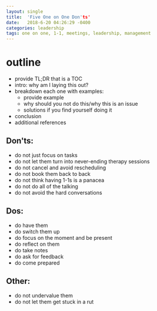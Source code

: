 ```yaml
---
layout: single
title:  'Five One on One Don'ts'
date:   2018-6-20 04:26:29 -0400
categories: leadership
tags: one on one, 1-1, meetings, leadership, management
---
```


# outline
- provide TL;DR that is a TOC
- intro: why am I laying this out? 
- breakdown each one with examples:
  - provide example
  - why should you not do this/why this is an issue
  - solutions if you find yourself doing it
- conclusion
- additional references

## Don'ts:
- do not just focus on tasks
- do not let them turn into never-ending therapy sessions
- do not cancel and avoid rescheduling
- do not book them back to back
- do not think having 1-1s is a panacea 
- do not do all of the talking
- do not avoid the hard conversations

## Dos:
- do have them
- do switch them up
- do focus on the moment and be present
- do reflect on them
- do take notes
- do ask for feedback
- do come prepared

## Other:
- do not undervalue them
- do not let them get stuck in a rut


